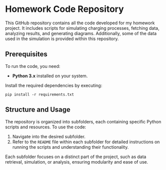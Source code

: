 # Homework Code Repository

This GitHub repository contains all the code developed for my homework project. It includes scripts for simulating charging processes, fetching data, analyzing results, and generating diagrams. Additionally, some of the data used in the simulation is provided within this repository.

## Prerequisites

To run the code, you need:
- **Python 3.x** installed on your system.

Install the required dependencies by executing:
```
pip install -r requirements.txt
```

## Structure and Usage

The repository is organized into subfolders, each containing specific Python scripts and resources. To use the code:
1. Navigate into the desired subfolder.
2. Refer to the `README` file within each subfolder for detailed instructions on running the scripts and understanding their functionality.

Each subfolder focuses on a distinct part of the project, such as data retrieval, simulation, or analysis, ensuring modularity and ease of use.